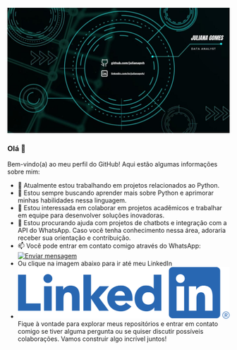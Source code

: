 ![Foto](https://github.com/julianapvh/julianapvh/blob/main/Juliana%20Gomes.jpg)
<link rel="stylesheet" type="text/css" href="style.css">

### Olá 👋

Bem-vindo(a) ao meu perfil do GitHub! Aqui estão algumas informações sobre mim:

- 🔭 Atualmente estou trabalhando em projetos relacionados ao Python.
- 🌱 Estou sempre buscando aprender mais sobre Python e aprimorar minhas habilidades nessa linguagem.
- 👯 Estou interessada em colaborar em projetos acadêmicos e trabalhar em equipe para desenvolver soluções inovadoras.
- 🤔 Estou procurando ajuda com projetos de chatbots e integração com a API do WhatsApp. Caso você tenha conhecimento nessa área, adoraria receber sua orientação e contribuição.
- 📫 Você pode entrar em contato comigo através do WhatsApp:[![Enviar mensagem](https://img.shields.io/badge/Enviar%20mensagem-%20%F0%9F%92%AC-green?style=for-the-badge&logo=whatsapp)](https://api.whatsapp.com/send?phone=5569993434364)
- Ou clique na imagem abaixo para ir até meu LinkedIn
- [![LinkedIn](https://github.com/julianapvh/julianapvh/blob/main/LI-Logo.png)](https://www.linkedin.com/in/julianapvh/)
Fique à vontade para explorar meus repositórios e entrar em contato comigo se tiver alguma pergunta ou se quiser discutir possíveis colaborações. Vamos construir algo incrível juntos!
